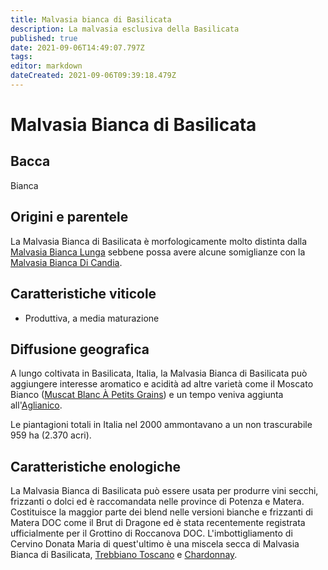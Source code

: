 ```yaml
---
title: Malvasia bianca di Basilicata
description: La malvasia esclusiva della Basilicata
published: true
date: 2021-09-06T14:49:07.797Z
tags: 
editor: markdown
dateCreated: 2021-09-06T09:39:18.479Z
---
```


# Malvasia Bianca di Basilicata

## Bacca
Bianca


## Origini e parentele
La Malvasia Bianca di Basilicata è morfologicamente molto distinta dalla [Malvasia Bianca Lunga](/vitigni/Italia/bacca-bianca/malvasia-bianca-lunga) sebbene possa avere alcune somiglianze con la [Malvasia Bianca Di Candia](/vitigni/Italia/bacca-bianca/malvasia-bianca-di-candia).

## Caratteristiche viticole

- Produttiva, a media maturazione

## Diffusione geografica

A lungo coltivata in Basilicata, Italia, la Malvasia Bianca di Basilicata può aggiungere interesse aromatico e acidità ad altre varietà come il Moscato Bianco ([Muscat Blanc À Petits Grains](/vitigni/Francia/bacca-bianca/muscat-blanc-a-petit-grains)) e un tempo veniva aggiunta all'[Aglianico](/vitigni/Italia/bacca-nera/aglianico). 

Le piantagioni totali in Italia nel 2000 ammontavano a un non trascurabile 959 ha (2.370 acri).

## Caratteristiche enologiche
La Malvasia Bianca di Basilicata può essere usata per produrre vini secchi, frizzanti o dolci ed è raccomandata nelle province di Potenza e Matera. Costituisce la maggior parte dei blend nelle versioni bianche e frizzanti di Matera DOC come il Brut di Dragone ed è stata recentemente registrata ufficialmente per il Grottino di Roccanova DOC. L'imbottigliamento di Cervino Donata Maria di quest'ultimo è una miscela secca di Malvasia Bianca di Basilicata, [Trebbiano Toscano](/vitigni/Italia/bacca-bianca/trebbiano-toscano) e [Chardonnay](/vitigni/Francia/bacca-bianca/chardonnay).